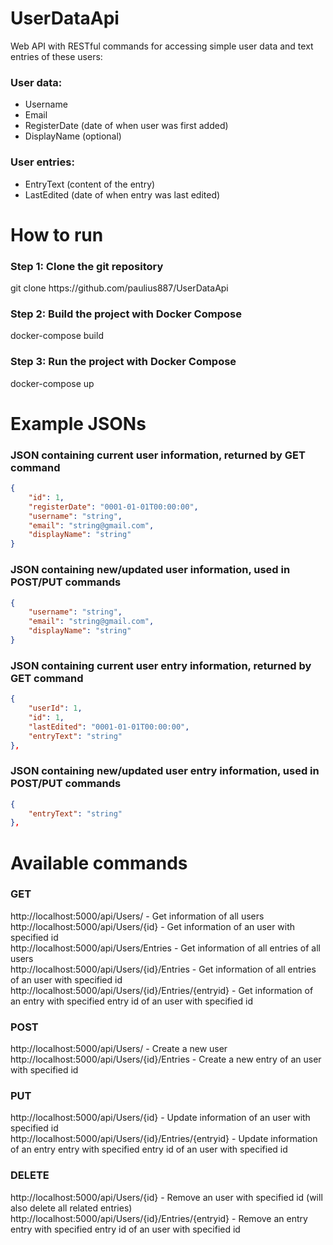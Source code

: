 # UserDataApi
Web API with RESTful commands for accessing simple user data and text entries of these users:
### User data:
- Username
- Email
- RegisterDate (date of when user was first added)
- DisplayName (optional)
### User entries:
- EntryText (content of the entry)
- LastEdited (date of when entry was last edited)
# How to run
### Step 1: Clone the git repository
git clone ht<span>tps://</span>github.com/paulius887/UserDataApi
### Step 2: Build the project with Docker Compose
docker-compose build<br />
### Step 3: Run the project with Docker Compose
docker-compose up<br />
# Example JSONs
### JSON containing current user information, returned by GET command
```json
{
    "id": 1,
    "registerDate": "0001-01-01T00:00:00",
    "username": "string",
    "email": "string@gmail.com",
    "displayName": "string"
}
```
### JSON containing new/updated user information, used in POST/PUT commands
```json
{
    "username": "string",
    "email": "string@gmail.com",
    "displayName": "string"
}
```
### JSON containing current user entry information, returned by GET command
```json
{
    "userId": 1,
    "id": 1,
    "lastEdited": "0001-01-01T00:00:00",
    "entryText": "string"
},
```
### JSON containing new/updated user entry information, used in POST/PUT commands
```json
{
    "entryText": "string"
},
```
# Available commands
### GET
ht<span>tp://localhost:5000/api/Users/ - Get information of all users <br />
ht<span>tp://localhost:5000/api/Users/{id} - Get information of an user with specified id <br />
ht<span>tp://localhost:5000/api/Users/Entries - Get information of all entries of all users <br />
ht<span>tp://localhost:5000/api/Users/{id}/Entries - Get information of all entries of an user with specified id <br />
ht<span>tp://localhost:5000/api/Users/{id}/Entries/{entryid} - Get information of an entry with specified entry id of an user with specified id
### POST
ht<span>tp://localhost:5000/api/Users/ - Create a new user <br />
ht<span>tp://localhost:5000/api/Users/{id}/Entries - Create a new entry of an user with specified id
### PUT
ht<span>tp://localhost:5000/api/Users/{id} - Update information of an user with specified id <br />
ht<span>tp://localhost:5000/api/Users/{id}/Entries/{entryid} - Update information of an entry entry with specified entry id of an user with specified id
### DELETE
ht<span>tp://localhost:5000/api/Users/{id} - Remove an user with specified id (will also delete all related entries) <br />
ht<span>tp://localhost:5000/api/Users/{id}/Entries/{entryid} - Remove an entry entry with specified entry id of an user with specified id
